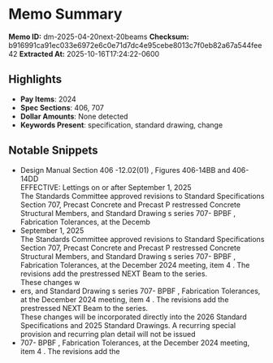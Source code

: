 # Memo Summary

**Memo ID:** dm-2025-04-20next-20beams
**Checksum:** b916991ca91ec033e6972e6c0e71d7dc4e95cebe8013c7f0eb82a67a544fee42
**Extracted At:** 2025-10-16T17:24:22-0600

## Highlights
- **Pay Items**: 2024
- **Spec Sections**: 406, 707
- **Dollar Amounts**: None detected
- **Keywords Present**: specification, standard drawing, change

## Notable Snippets
- Design Manual Section 406 -12.02(01) , Figures 406-14BB and 
406-14DD  
EFFECTIVE:  Lettings on or after September 1, 2025  
The Standards Committee approved revisions to Standard Specifications Section 707, Precast 
Concrete and Precast P restressed Concrete Structural Members, and Standard Drawing s series 
707- BPBF , Fabrication Tolerances, at the Decemb
- September 1, 2025  
The Standards Committee approved revisions to Standard Specifications Section 707, Precast 
Concrete and Precast P restressed Concrete Structural Members, and Standard Drawing s series 
707- BPBF , Fabrication Tolerances, at the December 2024 meeting, item 4 . The revisions add the 
prestressed NEXT Beam  to the series.  
These changes w
- ers, and Standard Drawing s series 
707- BPBF , Fabrication Tolerances, at the December 2024 meeting, item 4 . The revisions add the 
prestressed NEXT Beam  to the series.  
These changes will be incorporated directly into the 2026 Standard Specifications and 2025 
Standard Drawings.  A recurring special provision and recurring plan detail will not be issued
- 707- BPBF , Fabrication Tolerances, at the December 2024 meeting, item 4 . The revisions add the